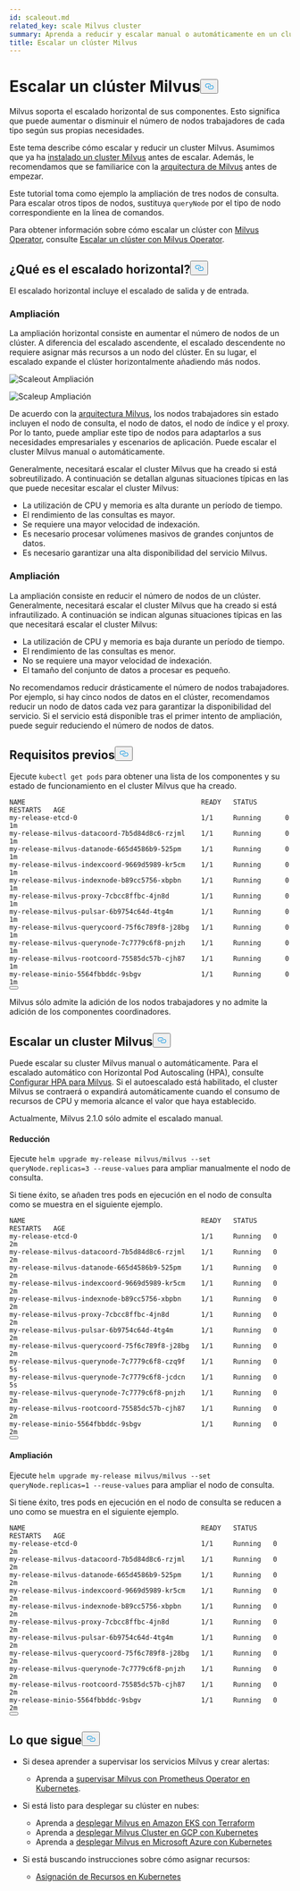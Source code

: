 ```yaml
---
id: scaleout.md
related_key: scale Milvus cluster
summary: Aprenda a reducir y escalar manual o automáticamente en un clúster Milvus.
title: Escalar un clúster Milvus
---
```

<h1 id="Scale-a-Milvus-Cluster" class="common-anchor-header">Escalar un clúster Milvus<button data-href="#Scale-a-Milvus-Cluster" class="anchor-icon" translate="no">
      <svg translate="no"
        aria-hidden="true"
        focusable="false"
        height="20"
        version="1.1"
        viewBox="0 0 16 16"
        width="16"
      >
        <path
          fill="#0092E4"
          fill-rule="evenodd"
          d="M4 9h1v1H4c-1.5 0-3-1.69-3-3.5S2.55 3 4 3h4c1.45 0 3 1.69 3 3.5 0 1.41-.91 2.72-2 3.25V8.59c.58-.45 1-1.27 1-2.09C10 5.22 8.98 4 8 4H4c-.98 0-2 1.22-2 2.5S3 9 4 9zm9-3h-1v1h1c1 0 2 1.22 2 2.5S13.98 12 13 12H9c-.98 0-2-1.22-2-2.5 0-.83.42-1.64 1-2.09V6.25c-1.09.53-2 1.84-2 3.25C6 11.31 7.55 13 9 13h4c1.45 0 3-1.69 3-3.5S14.5 6 13 6z"
        ></path>
      </svg>
    </button></h1><p>Milvus soporta el escalado horizontal de sus componentes. Esto significa que puede aumentar o disminuir el número de nodos trabajadores de cada tipo según sus propias necesidades.</p>
<p>Este tema describe cómo escalar y reducir un cluster Milvus. Asumimos que ya ha <a href="/docs/es/install_cluster-helm.md">instalado un cluster Milvus</a> antes de escalar. Además, le recomendamos que se familiarice con la <a href="/docs/es/architecture_overview.md">arquitectura de Milvus</a> antes de empezar.</p>
<p>Este tutorial toma como ejemplo la ampliación de tres nodos de consulta. Para escalar otros tipos de nodos, sustituya <code translate="no">queryNode</code> por el tipo de nodo correspondiente en la línea de comandos.</p>
<div class="alert note">
<p>Para obtener información sobre cómo escalar un clúster con <a href="https://github.com/zilliztech/milvus-operator/blob/main/docs/administration/scale-a-milvus-cluster.md">Milvus Operator</a>, consulte <a href="https://github.com/zilliztech/milvus-operator/blob/main/docs/administration/scale-a-milvus-cluster.md">Escalar un clúster con Milvus Operator</a>.</p>
</div>
<h2 id="What-is-horizontal-scaling" class="common-anchor-header">¿Qué es el escalado horizontal?<button data-href="#What-is-horizontal-scaling" class="anchor-icon" translate="no">
      <svg translate="no"
        aria-hidden="true"
        focusable="false"
        height="20"
        version="1.1"
        viewBox="0 0 16 16"
        width="16"
      >
        <path
          fill="#0092E4"
          fill-rule="evenodd"
          d="M4 9h1v1H4c-1.5 0-3-1.69-3-3.5S2.55 3 4 3h4c1.45 0 3 1.69 3 3.5 0 1.41-.91 2.72-2 3.25V8.59c.58-.45 1-1.27 1-2.09C10 5.22 8.98 4 8 4H4c-.98 0-2 1.22-2 2.5S3 9 4 9zm9-3h-1v1h1c1 0 2 1.22 2 2.5S13.98 12 13 12H9c-.98 0-2-1.22-2-2.5 0-.83.42-1.64 1-2.09V6.25c-1.09.53-2 1.84-2 3.25C6 11.31 7.55 13 9 13h4c1.45 0 3-1.69 3-3.5S14.5 6 13 6z"
        ></path>
      </svg>
    </button></h2><p>El escalado horizontal incluye el escalado de salida y de entrada.</p>
<h3 id="Scaling-out" class="common-anchor-header">Ampliación</h3><p>La ampliación horizontal consiste en aumentar el número de nodos de un clúster. A diferencia del escalado ascendente, el escalado descendente no requiere asignar más recursos a un nodo del clúster. En su lugar, el escalado expande el clúster horizontalmente añadiendo más nodos.</p>
<p>
  
   <span class="img-wrapper"> <img translate="no" src="/docs/v2.5.x/assets/scale_out.jpg" alt="Scaleout" class="doc-image" id="scaleout" />
   </span> <span class="img-wrapper"> <span>Ampliación</span> </span></p>
<p>
  
   <span class="img-wrapper"> <img translate="no" src="/docs/v2.5.x/assets/scale_up.jpg" alt="Scaleup" class="doc-image" id="scaleup" />
   </span> <span class="img-wrapper"> <span>Ampliación</span> </span></p>
<p>De acuerdo con la <a href="/docs/es/architecture_overview.md">arquitectura Milvus</a>, los nodos trabajadores sin estado incluyen el nodo de consulta, el nodo de datos, el nodo de índice y el proxy. Por lo tanto, puede ampliar este tipo de nodos para adaptarlos a sus necesidades empresariales y escenarios de aplicación. Puede escalar el cluster Milvus manual o automáticamente.</p>
<p>Generalmente, necesitará escalar el cluster Milvus que ha creado si está sobreutilizado. A continuación se detallan algunas situaciones típicas en las que puede necesitar escalar el cluster Milvus:</p>
<ul>
<li>La utilización de CPU y memoria es alta durante un período de tiempo.</li>
<li>El rendimiento de las consultas es mayor.</li>
<li>Se requiere una mayor velocidad de indexación.</li>
<li>Es necesario procesar volúmenes masivos de grandes conjuntos de datos.</li>
<li>Es necesario garantizar una alta disponibilidad del servicio Milvus.</li>
</ul>
<h3 id="Scaling-in" class="common-anchor-header">Ampliación</h3><p>La ampliación consiste en reducir el número de nodos de un clúster. Generalmente, necesitará escalar el cluster Milvus que ha creado si está infrautilizado. A continuación se indican algunas situaciones típicas en las que necesitará escalar el cluster Milvus:</p>
<ul>
<li>La utilización de CPU y memoria es baja durante un período de tiempo.</li>
<li>El rendimiento de las consultas es menor.</li>
<li>No se requiere una mayor velocidad de indexación.</li>
<li>El tamaño del conjunto de datos a procesar es pequeño.</li>
</ul>
<div class="alert note">
No recomendamos reducir drásticamente el número de nodos trabajadores. Por ejemplo, si hay cinco nodos de datos en el clúster, recomendamos reducir un nodo de datos cada vez para garantizar la disponibilidad del servicio. Si el servicio está disponible tras el primer intento de ampliación, puede seguir reduciendo el número de nodos de datos.</div>
<h2 id="Prerequisites" class="common-anchor-header">Requisitos previos<button data-href="#Prerequisites" class="anchor-icon" translate="no">
      <svg translate="no"
        aria-hidden="true"
        focusable="false"
        height="20"
        version="1.1"
        viewBox="0 0 16 16"
        width="16"
      >
        <path
          fill="#0092E4"
          fill-rule="evenodd"
          d="M4 9h1v1H4c-1.5 0-3-1.69-3-3.5S2.55 3 4 3h4c1.45 0 3 1.69 3 3.5 0 1.41-.91 2.72-2 3.25V8.59c.58-.45 1-1.27 1-2.09C10 5.22 8.98 4 8 4H4c-.98 0-2 1.22-2 2.5S3 9 4 9zm9-3h-1v1h1c1 0 2 1.22 2 2.5S13.98 12 13 12H9c-.98 0-2-1.22-2-2.5 0-.83.42-1.64 1-2.09V6.25c-1.09.53-2 1.84-2 3.25C6 11.31 7.55 13 9 13h4c1.45 0 3-1.69 3-3.5S14.5 6 13 6z"
        ></path>
      </svg>
    </button></h2><p>Ejecute <code translate="no">kubectl get pods</code> para obtener una lista de los componentes y su estado de funcionamiento en el cluster Milvus que ha creado.</p>
<pre><code translate="no">NAME                                            READY   STATUS       RESTARTS   AGE
my-release-etcd-0                               1/1     Running      0          1m
my-release-milvus-datacoord-7b5d84d8c6-rzjml    1/1     Running      0          1m
my-release-milvus-datanode-665d4586b9-525pm     1/1     Running      0          1m
my-release-milvus-indexcoord-9669d5989-kr5cm    1/1     Running      0          1m
my-release-milvus-indexnode-b89cc5756-xbpbn     1/1     Running      0          1m
my-release-milvus-proxy-7cbcc8ffbc-4jn8d        1/1     Running      0          1m
my-release-milvus-pulsar-6b9754c64d-4tg4m       1/1     Running      0          1m
my-release-milvus-querycoord-75f6c789f8-j28bg   1/1     Running      0          1m
my-release-milvus-querynode-7c7779c6f8-pnjzh    1/1     Running      0          1m
my-release-milvus-rootcoord-75585dc57b-cjh87    1/1     Running      0          1m
my-release-minio-5564fbbddc-9sbgv               1/1     Running      0          1m 
<button class="copy-code-btn"></button></code></pre>
<div class="alert note">
Milvus sólo admite la adición de los nodos trabajadores y no admite la adición de los componentes coordinadores.</div>
<h2 id="Scale-a-Milvus-cluster" class="common-anchor-header">Escalar un cluster Milvus<button data-href="#Scale-a-Milvus-cluster" class="anchor-icon" translate="no">
      <svg translate="no"
        aria-hidden="true"
        focusable="false"
        height="20"
        version="1.1"
        viewBox="0 0 16 16"
        width="16"
      >
        <path
          fill="#0092E4"
          fill-rule="evenodd"
          d="M4 9h1v1H4c-1.5 0-3-1.69-3-3.5S2.55 3 4 3h4c1.45 0 3 1.69 3 3.5 0 1.41-.91 2.72-2 3.25V8.59c.58-.45 1-1.27 1-2.09C10 5.22 8.98 4 8 4H4c-.98 0-2 1.22-2 2.5S3 9 4 9zm9-3h-1v1h1c1 0 2 1.22 2 2.5S13.98 12 13 12H9c-.98 0-2-1.22-2-2.5 0-.83.42-1.64 1-2.09V6.25c-1.09.53-2 1.84-2 3.25C6 11.31 7.55 13 9 13h4c1.45 0 3-1.69 3-3.5S14.5 6 13 6z"
        ></path>
      </svg>
    </button></h2><p>Puede escalar su cluster Milvus manual o automáticamente. Para el escalado automático con Horizontal Pod Autoscaling (HPA), consulte <a href="/docs/es/hpa.md">Configurar HPA para Milvus</a>. Si el autoescalado está habilitado, el cluster Milvus se contraerá o expandirá automáticamente cuando el consumo de recursos de CPU y memoria alcance el valor que haya establecido.</p>
<p>Actualmente, Milvus 2.1.0 sólo admite el escalado manual.</p>
<h4 id="Scaling-out" class="common-anchor-header">Reducción</h4><p>Ejecute <code translate="no">helm upgrade my-release milvus/milvus --set queryNode.replicas=3 --reuse-values</code> para ampliar manualmente el nodo de consulta.</p>
<p>Si tiene éxito, se añaden tres pods en ejecución en el nodo de consulta como se muestra en el siguiente ejemplo.</p>
<pre><code translate="no">NAME                                            READY   STATUS    RESTARTS   AGE
my-release-etcd-0                               1/1     Running   0          2m
my-release-milvus-datacoord-7b5d84d8c6-rzjml    1/1     Running   0          2m
my-release-milvus-datanode-665d4586b9-525pm     1/1     Running   0          2m
my-release-milvus-indexcoord-9669d5989-kr5cm    1/1     Running   0          2m
my-release-milvus-indexnode-b89cc5756-xbpbn     1/1     Running   0          2m
my-release-milvus-proxy-7cbcc8ffbc-4jn8d        1/1     Running   0          2m
my-release-milvus-pulsar-6b9754c64d-4tg4m       1/1     Running   0          2m
my-release-milvus-querycoord-75f6c789f8-j28bg   1/1     Running   0          2m
my-release-milvus-querynode-7c7779c6f8-czq9f    1/1     Running   0          5s
my-release-milvus-querynode-7c7779c6f8-jcdcn    1/1     Running   0          5s
my-release-milvus-querynode-7c7779c6f8-pnjzh    1/1     Running   0          2m
my-release-milvus-rootcoord-75585dc57b-cjh87    1/1     Running   0          2m
my-release-minio-5564fbbddc-9sbgv               1/1     Running   0          2m
<button class="copy-code-btn"></button></code></pre>
<h4 id="Scaling-in" class="common-anchor-header">Ampliación</h4><p>Ejecute <code translate="no">helm upgrade my-release milvus/milvus --set queryNode.replicas=1 --reuse-values</code> para ampliar el nodo de consulta.</p>
<p>Si tiene éxito, tres pods en ejecución en el nodo de consulta se reducen a uno como se muestra en el siguiente ejemplo.</p>
<pre><code translate="no">NAME                                            READY   STATUS    RESTARTS   AGE
my-release-etcd-0                               1/1     Running   0          2m
my-release-milvus-datacoord-7b5d84d8c6-rzjml    1/1     Running   0          2m
my-release-milvus-datanode-665d4586b9-525pm     1/1     Running   0          2m
my-release-milvus-indexcoord-9669d5989-kr5cm    1/1     Running   0          2m
my-release-milvus-indexnode-b89cc5756-xbpbn     1/1     Running   0          2m
my-release-milvus-proxy-7cbcc8ffbc-4jn8d        1/1     Running   0          2m
my-release-milvus-pulsar-6b9754c64d-4tg4m       1/1     Running   0          2m
my-release-milvus-querycoord-75f6c789f8-j28bg   1/1     Running   0          2m
my-release-milvus-querynode-7c7779c6f8-pnjzh    1/1     Running   0          2m
my-release-milvus-rootcoord-75585dc57b-cjh87    1/1     Running   0          2m
my-release-minio-5564fbbddc-9sbgv               1/1     Running   0          2m
<button class="copy-code-btn"></button></code></pre>
<h2 id="Whats-next" class="common-anchor-header">Lo que sigue<button data-href="#Whats-next" class="anchor-icon" translate="no">
      <svg translate="no"
        aria-hidden="true"
        focusable="false"
        height="20"
        version="1.1"
        viewBox="0 0 16 16"
        width="16"
      >
        <path
          fill="#0092E4"
          fill-rule="evenodd"
          d="M4 9h1v1H4c-1.5 0-3-1.69-3-3.5S2.55 3 4 3h4c1.45 0 3 1.69 3 3.5 0 1.41-.91 2.72-2 3.25V8.59c.58-.45 1-1.27 1-2.09C10 5.22 8.98 4 8 4H4c-.98 0-2 1.22-2 2.5S3 9 4 9zm9-3h-1v1h1c1 0 2 1.22 2 2.5S13.98 12 13 12H9c-.98 0-2-1.22-2-2.5 0-.83.42-1.64 1-2.09V6.25c-1.09.53-2 1.84-2 3.25C6 11.31 7.55 13 9 13h4c1.45 0 3-1.69 3-3.5S14.5 6 13 6z"
        ></path>
      </svg>
    </button></h2><ul>
<li><p>Si desea aprender a supervisar los servicios Milvus y crear alertas:</p>
<ul>
<li>Aprenda a <a href="/docs/es/monitor.md">supervisar Milvus con Prometheus Operator en Kubernetes</a>.</li>
</ul></li>
<li><p>Si está listo para desplegar su clúster en nubes:</p>
<ul>
<li>Aprenda a <a href="/docs/es/eks.md">desplegar Milvus en Amazon EKS con Terraform</a></li>
<li>Aprenda a <a href="/docs/es/gcp.md">desplegar Milvus Cluster en GCP con Kubernetes</a></li>
<li>Aprenda a <a href="/docs/es/azure.md">desplegar Milvus en Microsoft Azure con Kubernetes</a></li>
</ul></li>
<li><p>Si está buscando instrucciones sobre cómo asignar recursos:</p>
<ul>
<li><a href="/docs/es/allocate.md#standalone">Asignación de Recursos en Kubernetes</a></li>
</ul></li>
</ul>
